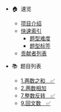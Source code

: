 
- 🏠&nbsp;&nbsp;速览
  - [项目介绍](README.md  "The greatest guide in the world")
  - [快速索引](# "按照题型或难易度快速检索题目.")
    - [题型难度](index-type.md)
    - [题型标签](index-tags.md)
  - [贡献者列表](contributor.md)

- 📚&nbsp;&nbsp;题目列表
  - [1.两数之和　✅](solution/1-99/0001.two-sum/)
  - [2.两数相加](solution/1-99/0002.add-two-numbers/)
  - [7.整数反转　✅](solution/1-99/0007.reverse-integer/)
  - [9.回文数　✅](solution/1-99/0009.palindrome-number/)


  

